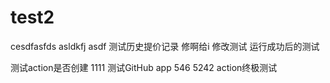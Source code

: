 # test2

cesdfasfds
asldkfj asdf
测试历史提价记录
修啊给i
修改测试
运行成功后的测试

测试action是否创建
1111
测试GitHub app
546
5242
action终极测试
